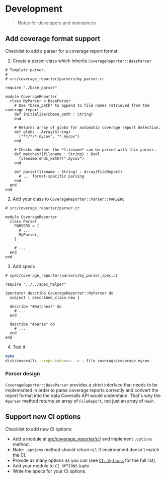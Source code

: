 # Development

> Notes for developers and maintainers

## Add coverage format support

Checklist to add a parser for a coverage report format:

1. Create a parser class which inherits `CoverageReporter::BaseParser`

```crystal
# Template parser.
#
# src/coverage_reporter/parsers/my_parser.cr

require "./base_parser"

module CoverageReporter
  class MyParser < BaseParser
    # Use *base_path* to append to file names retrieved from the coverage report.
    def initialize(@base_path : String)
    end

    # Returns array of globs for automatic coverage report detection.
    def globs : Array(String)
      ["**/*/*.mycov", "*.mycov"]
    end

    # Checks whether the *filename* can be parsed with this parser.
    def matches?(filename : String) : Bool
      filename.ends_with?(".mycov")
    end

    def parse(filename : String) : Array(FileReport)
      # ... format-specific parsing
    end
  end
end
```

2. Add your class to `CoverageReporter::Parser::PARSERS`

```crystal
# src/coverage_reporter/parser.cr

module CoverageReporter
  class Parser
    PARSERS = {
      # ...
      MyParser,
    }

    # ...
  end
end
```

3. Add specs

```crystal
# spec/coverage_reporter/parsers/my_parser_spec.cr

require "../../spec_helper"

Spectator.describe CoverageReporter::MyParser do
  subject { described_class.new }

  describe "#matches?" do
    # ...
  end

  describe "#parse" do
    # ...
  end
end
```

4. Test it

```bash
make
dist/coveralls --repo-token=<...> --file coverage/coverage.mycov
```

### Parser design

`CoverageReporter::BaseParser` provides a strict interface that needs to be implemented in order to parse coverage reports correctly and convert the report format into the data Coveralls API would understand. That's why the `#parser` method returns an array of `FileReport`, not just an array of `Hash`.

## Support new CI options

Checklist to add new CI options:

- Add a module at [src/coverage_reporter/ci/](../src/coverage_reporter/ci/) and implement `.options` method.
- Note: `.options` method should return `nil` if environment doesn't match the CI.
- Provide as many options as you can (see [`CI::Options`](../src/coverage_reporter/ci/options.cr) for the full list).
- Add your module to `CI_OPTIONS` tuple.
- Write the specs for your CI options.
